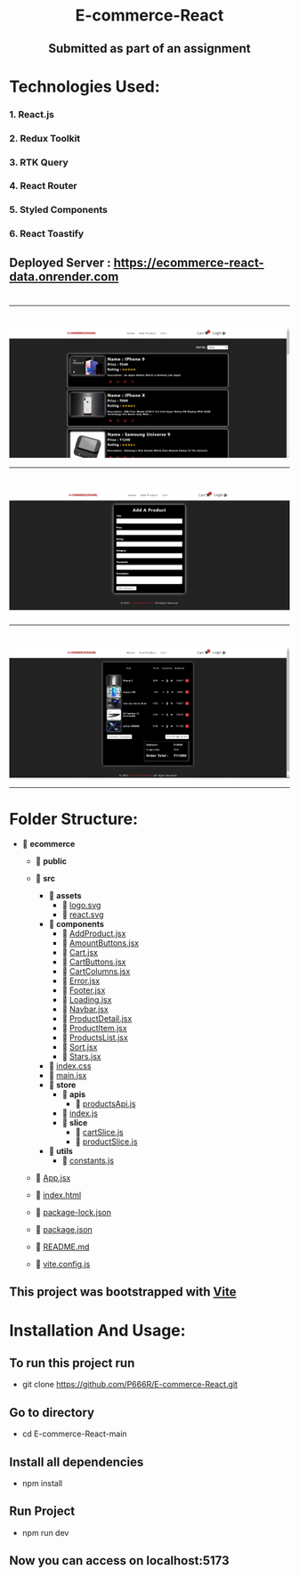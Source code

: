 # <div align="center">E-commerce-React
## <div align="center" >Submitted as part of an assignment</div>
</div>

# Technologies Used:

### 1. React.js

### 2. Redux Toolkit

### 3. RTK Query

### 4. React Router

### 5. Styled Components

### 6. React Toastify


## Deployed Server : https://ecommerce-react-data.onrender.com

# <div align="center">

<!-- [![Netlify Status](https://api.netlify.com/api/v1/badges/f9d577cf-79c2-4dae-916c-e09970009a57/deploy-status)](https://app.netlify.com/sites/albums-list-react-app-p666r/deploys) -->
<!-- ## Hosted Link: https://albums-list-react-app-p666r.netlify.app/ -->
</div>
</div>

<hr/>

# <div align="center">

![app](https://github.com/P666R/E-commerce-React/blob/main/public/1.png)
</div>

<hr/>

# <div align="center">

![app1](https://github.com/P666R/E-commerce-React/blob/main/public/2.png)
</div>

<hr/>

# <div align="center">

![app1](https://github.com/P666R/E-commerce-React/blob/main/public/3.png)
</div>

<hr/>

# Folder Structure:

- 📂 **ecommerce**
  - 📂 **public**
  - 📂 **src**
    
    - 📂 **assets**
      - 📄 [logo.svg](src/assets/logo.svg)
      - 📄 [react.svg](src/assets/react.svg)
    - 📂 **components**
      - 📄 [AddProduct.jsx](src/components/AddProduct.jsx)
      - 📄 [AmountButtons.jsx](src/components/AmountButtons.jsx)
      - 📄 [Cart.jsx](src/components/Cart.jsx)
      - 📄 [CartButtons.jsx](src/components/CartButtons.jsx)
      - 📄 [CartColumns.jsx](src/components/CartColumns.jsx)
      - 📄 [Error.jsx](src/components/Error.jsx)
      - 📄 [Footer.jsx](src/components/Footer.jsx)
      - 📄 [Loading.jsx](src/components/Loading.jsx)
      - 📄 [Navbar.jsx](src/components/Navbar.jsx)
      - 📄 [ProductDetail.jsx](src/components/ProductDetail.jsx)
      - 📄 [ProductItem.jsx](src/components/ProductItem.jsx)
      - 📄 [ProductsList.jsx](src/components/ProductsList.jsx)
      - 📄 [Sort.jsx](src/components/Sort.jsx)
      - 📄 [Stars.jsx](src/components/Stars.jsx)
    - 📄 [index.css](src/index.css)
    - 📄 [main.jsx](src/main.jsx)
    - 📂 **store**
      - 📂 **apis**
        - 📄 [productsApi.js](src/store/apis/productsApi.js)
      - 📄 [index.js](src/store/index.js)
      - 📂 **slice**
        - 📄 [cartSlice.js](src/store/slice/cartSlice.js)
        - 📄 [productSlice.js](src/store/slice/productSlice.js)
    - 📂 **utils**
      - 📄 [constants.js](src/utils/constants.js)
  - 📄 [App.jsx](src/App.jsx)
  - 📄 [index.html](index.html)
  - 📄 [package\-lock.json](package-lock.json)
  - 📄 [package.json](package.json)
  - 📄 [README.md](README.md)
  - 📄 [vite.config.js](vite.config.js)

## This project was bootstrapped with [Vite](https://vitejs.dev/)

# Installation And Usage:

## To run this project run

- git clone https://github.com/P666R/E-commerce-React.git

## Go to directory

- cd E-commerce-React-main

## Install all dependencies

- npm install

## Run Project

- npm run dev

## Now you can access on localhost:5173
